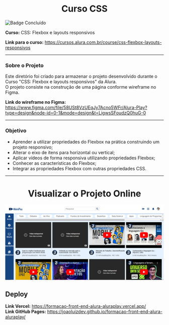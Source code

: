 <h1 align="center">Curso CSS</h1> 

![Badge Concluído](http://img.shields.io/static/v1?label=STATUS&message=CONCLUÍDO&color=GREEN&style=for-the-badge)


**Curso:** CSS: Flexbox e layouts responsivos
<br>

**Link para o curso:** https://cursos.alura.com.br/course/css-flexbox-layouts-responsivos

---
### Sobre o Projeto

Este diretório foi criado para armazenar o projeto desenvolvido durante o Curso "CSS: Flexbox e layouts responsivos" da Alura.  
O projeto consiste na construção de uma página conforme wireframe no Figma. 


**Link do wireframe no Figma:** https://www.figma.com/file/58USt8VzUEqJy7Acno5WFr/Alura-Play?type=design&node-id=0-1&mode=design&t=LigwsSFoudzQ0huG-0  

---
### Objetivo

- Aprender a utilizar propriedades do Flexbox na prática construindo um projeto responsivo;
- Alterar o eixo de itens para horizontal ou vertical;
- Aplicar vídeos de forma responsiva utilizando propriedades Flexbox;
- Conhecer as características do Flexbox;
- Integrar as propriedades Flexbox com outras propriedades CSS.

---
<h1 align="center">Visualizar o Projeto Online</h1> 

<p align="center">
    <img src="img/print-da-tela.png" alt="tela inicial">
</p>


## Deploy
**Link Vercel:** https://formacao-front-end-alura-aluraplay.vercel.app/   
**Link GitHub Pages:** https://joaoluizdev.github.io/formacao-front-end-alura-aluraplay/

